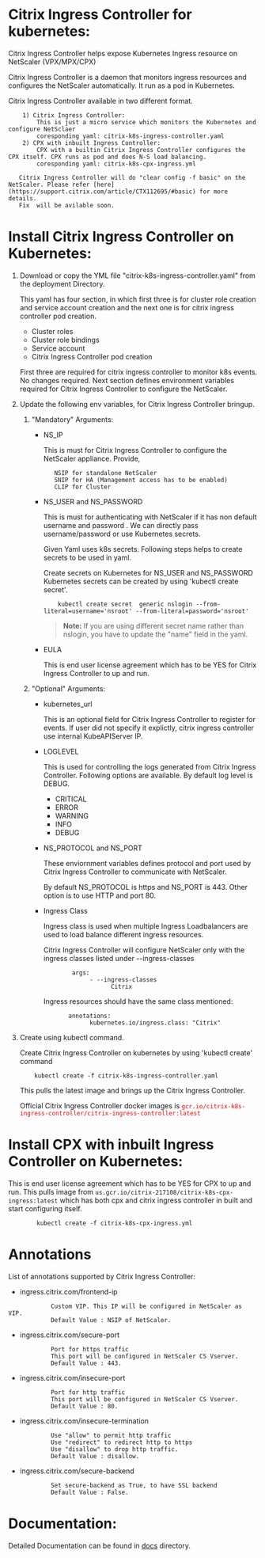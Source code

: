 # **Citrix Ingress Controller for kubernetes:**
                        
Citrix Ingress Controller helps expose Kubernetes Ingress resource on NetScaler (VPX/MPX/CPX) 

Citrix Ingress Controller is a daemon that monitors ingress resources and configures the NetScaler automatically. It run as a pod in Kubernetes.

Citrix Ingress Controller available in two different  format.
```
	1) Citrix Ingress Controller:
		This is just a micro service which monitors the Kubernetes and configure NetSclaer 
		coresponding yaml: citrix-k8s-ingress-controller.yaml
	2) CPX with inbuilt Ingress Controller:
		CPX with a builtin Citrix Ingress Controller configures the CPX itself. CPX runs as pod and does N-S load balancing. 
		coresponding yaml: citrix-k8s-cpx-ingress.yml
```

```
   Citrix Ingress Controller will do "clear config -f basic" on the NetScaler. Please refer [here](https://support.citrix.com/article/CTX112695/#basic) for more details.
   Fix  will be avilable soon.
```

# **Install Citrix Ingress Controller on Kubernetes:**
 1. Download or copy the YML file "citrix-k8s-ingress-controller.yaml" from the deployment Directory.
                        
    This yaml has four section, in which first three is for cluster role creation and service account creation and the 
    next one is for citrix ingress controller pod creation. 
    * Cluster roles
    * Cluster role bindings
    * Service account
    * Citrix Ingress Controller pod creation
   
    First three are required for citrix ingress controller to monitor k8s events. No changes required.
    Next section defines environment variables required for Citrix Ingress Controller to configure the NetScaler.

 2. Update the following env variables, for Citrix Ingress Controller bringup.

    1. "Mandatory" Arguments:

       * NS\_IP

         This is must for Citrix Ingress Controller to configure the NetScaler appliance. Provide,
         ```
            NSIP for standalone NetScaler  
            SNIP for HA (Management access has to be enabled) 
            CLIP for Cluster
         
         ```

       * NS\_USER and NS\_PASSWORD

         This is must for authenticating with NetScaler if it has non default username and password . We can directly pass username/password or use Kubernetes secrets.

         Given Yaml uses k8s secrets. Following steps helps to create secrets to be used in yaml.

         Create secrets on Kubernetes for NS_USER and NS_PASSWORD
         Kubernetes secrets can be created by using 'kubectl create secret'.  

                 kubectl create secret  generic nslogin --from-literal=username='nsroot' --from-literal=password='nsroot'

         >**Note:** If you are using different secret name rather than nslogin, you have to update the "name" field in the yaml. 

       * EULA

         This is end user license agreement which has to be YES for Citrix Ingress Controller to up and run.
                
    2. "Optional" Arguments:

       * kubernetes\_url

         This is an optional field for Citrix Ingress Controller to register for events. If user did not specify it explictly, citrix ingress controller use internal KubeAPIServer IP. 
   
       * LOGLEVEL

         This is used for controlling the logs generated from Citrix Ingress Controller. Following options are available. By default log level is DEBUG. 
         * CRITICAL 
         * ERROR
         * WARNING
         * INFO
         * DEBUG

       * NS\_PROTOCOL and NS\_PORT
                                
         These enviornment variables defines protocol and port used by Citrix Ingress Controller  to communicate with NetScaler.

         By default NS_PROTOCOL is https and NS_PORT is 443. Other option is to use HTTP and port 80. 

       * Ingress Class

         Ingress class is used when multiple Ingress Loadbalancers are used to load balance different ingress resources. 

         Citrix Ingress Controller  will configure NetScaler only with the ingress classes listed under --ingress-classes

                     args:
                          - --ingress-classes
                                Citrix

         Ingress resources should have the same class mentioned:

                    annotations:
                          kubernetes.io/ingress.class: "Citrix"

3. Create using kubectl command. 

   Create Citrix Ingress Controller  on kubernetes by using 'kubectl create' command
        
           kubectl create -f citrix-k8s-ingress-controller.yaml

   This pulls the latest image and brings up the Citrix Ingress Controller.
                
   Official Citrix Ingress Controller docker images is <span style="color:red"> `gcr.io/citrix-k8s-ingress-controller/citrix-ingress-controller:latest` </span> 
# **Install CPX with inbuilt Ingress Controller on Kubernetes:**
   This is end user license agreement which has to be YES for CPX to up and run.
   This pulls image from `us.gcr.io/citrix-217108/citrix-k8s-cpx-ingress:latest` which has both cpx and citrix ingress controller in built and start configuring itself.
   ```
           kubectl create -f citrix-k8s-cpx-ingress.yml
   ```
# **Annotations**


List of annotations supported by Citrix Ingress Controller:

* ingress.citrix.com/frontend-ip 
```
            Custom VIP. This IP will be configured in NetScaler as VIP. 
            Default Value : NSIP of NetScaler.
```
* ingress.citrix.com/secure-port 
```
            Port for https traffic 
            This port will be configured in NetScaler CS Vserver. 
            Default Value : 443.
```
* ingress.citrix.com/insecure-port
```
            Port for http traffic 
            This port will be configured in NetScaler CS Vserver. 
            Default Value : 80.
```
* ingress.citrix.com/insecure-termination 
```
            Use "allow" to permit http traffic
            Use "redirect" to redirect http to https
            Use "disallow" to drop http traffic. 
            Default Value : disallow.
```
* ingress.citrix.com/secure-backend  
```
            Set secure-backend as True, to have SSL backend
            Default Value : False.
```


                        
# **Documentation:**
        
Detailed Documentation can be found in [docs](https://github.com/janraj/citrix-k8s-ingress-controller/tree/master/docs) directory.
